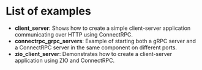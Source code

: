 # List of examples

- **client_server**: Shows how to create a simple client-server application communicating over HTTP using ConnectRPC.
- **connectrpc_grpc_servers**: Example of starting both a gRPC server and a ConnectRPC server in the same component on
  different ports.
- **zio_client_server**: Demonstrates how to create a client-server application using ZIO and ConnectRPC.